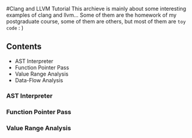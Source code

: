#Clang and LLVM Tutorial
This archieve is mainly about some interesting examples of clang and llvm... Some of them  are the homework of my postgraduate course, some of them are others, but most of them are `toy code` : )

## Contents
* AST Interpreter
* Function Pointer Pass
* Value Range Analysis
* Data-Flow Analysis

### AST Interpreter


### Function Pointer Pass


### Value Range Analysis


